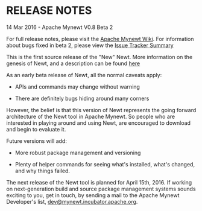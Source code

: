 # RELEASE NOTES

14 Mar 2016 - Apache Mynewt V0.8 Beta 2 

For full release notes, please visit the 
[Apache Mynewt Wiki](https://cwiki.apache.org/confluence/display/MYNEWT/Release+Notes).
For information about bugs fixed in beta 2, please view the 
[Issue Tracker Summary](https://issues.apache.org/jira/secure/ReleaseNote.jspa?projectId=12319221&version=12334805)

This is the first source release of the "New" Newt.  More information on the 
genesis of Newt, and a description can be found 
[here](http://mail-archives.apache.org/mod_mbox/incubator-mynewt-dev/201603.mbox/%3C56E21C13.9050303%40apache.org%3E)

As an early beta release of Newt, all the normal caveats apply:

  * APIs and commands may change without warning

  * There are definitely bugs hiding around many corners

However, the belief is that this version of Newt represents the going forward 
architecture of the Newt tool in Apache Mynewt.  So people who are interested 
in playing around and using Newt, are encouraged to download and begin to 
evaluate it.

Future versions will add: 

  * More robust package management and versioning

  * Plenty of helper commands for seeing what's installed, what's changed, 
    and why things failed.

The next release of the Newt tool is planned for April 15th, 2016.  If working on 
next-generation build and source package management systems sounds exciting to you,
get in touch, by sending a mail to the Apache Mynewt Developer's list, dev@mynewt.incubator.apache.org.

